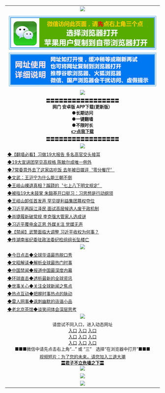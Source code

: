 <table>
<tr>
  <td align=center><img src="https://github.com/gyhhx/image-upload/blob/master/new1.jpg" />
  </td>
  </tr>
  <tr>
  <td align=center><img src="https://github.com/ogategy/image/blob/master/wechat%20advise.jpg" /></td>
  </tr>
  <tr>
    <td align=center><img src="https://github.com/gyhhx/image-upload/blob/master/gy1-wxsm.png" /></td>
  </tr>
   <tr>
    <td align=center>
 <b>〓〓〓〓〓〓〓〓〓〓〓〓〓〓〓〓〓<br/>网门  安卓版 APP下载(更新版）<br/> ●长期访问<br/> ●一键翻墙<br/>  ●不限时长<br/> 
 <a href="http://t.cn/RltYHmh">👉<b>点我下载</a><br/>〓〓〓〓〓〓〓〓〓〓〓〓〓〓〓〓〓<br/>
    </td>
    </tr>
  <tr>
    <td align=center><img src="https://github.com/gyhhx/image-upload/blob/master/yaowen.jpg" /></td>
  </tr>
   <tr>
<td align=left>
<a href="https://s3.eu-central-1.amazonaws.com/ogatef/oGate.htm?c836713&from=gityw">◆【翻墙必看】习做19大报告 多名高官交头接耳</a><br/></td>
  </tr>
<tr>
<td align=left>
<a href="https://s3.eu-central-1.amazonaws.com/ogatef/oGate.htm?c836702&from=gityw">◆19大宣讲团罕见高规格 陈敏尔成唯一例外</a><br/></td>
 </tr>
   </tr>
 <tr>
<td align=left>
<a href="https://s3.eu-central-1.amazonaws.com/ogatef/oGate.htm?c836700&from=gityw">◆7常委意外去了这家店吃饭 去年被日媒评〝零分餐厅〞</a><br/>
</td>
   </tr> 
  <tr>
<td align=left>
<a href="https://s3.eu-central-1.amazonaws.com/ogatef/oGate.htm?c836704&from=gityw">◆文武：王沪宁为什么能三朝不倒</a><br/></td>
  </tr>
 <tr>
<td align=left>
<a href="https://s3.eu-central-1.amazonaws.com/ogatef/oGate.htm?c836581&from=gityw">◆王岐山裸退真相？蹊跷的〝七上八下明文规定〞</a><br/></td>
   </tr>
  <tr>
<td align=left>
<a href="https://s3.eu-central-1.amazonaws.com/ogatef/oGate.htm?c836703&from=gityw">◆被指19大未鼓掌 朱鎔基开口挺习：习思想是行动纲领	</a><br/></td>
   </tr>
  <tr>
<td align=left>
<a href="https://s3.eu-central-1.amazonaws.com/ogatef/oGate.htm?c836701&from=gityw">◆王岐山卸任首发声 罕见提利益集团篡权夺位</a><br/>
</td>
    <tr>
<td align=left>
<a href="https://s3.eu-central-1.amazonaws.com/ogatef/oGate.htm?c836667&from=gityw">◆习近平再踩江泽民 面试高层候选人废干政机制</a><br/></td>
 </tr>
 <tr>
<td align=left>
<a href="https://s3.eu-central-1.amazonaws.com/ogatef/oGate.htm?c836668&from=gityw">◆肖捷履新破常规 李克强大管家人选成谜</a><br/>
</td>
   </tr>
    <tr>
<td align=left>
<a href="https://s3.eu-central-1.amazonaws.com/ogatef/oGate.htm?c836692&from=gityw">◆习近平覆电金正恩 外媒关注 党媒无声</a><br/></td>
  </tr> 
 <tr>
<td align=left>
<a href="https://s3.eu-central-1.amazonaws.com/ogatef/oGate.htm?c836691&from=gityw">◆【禁闻】武警面临大调整 习近平收权为何事？</a><br/></td>
   </tr> 
 <tr>
<td align=left>
<a href="https://s3.eu-central-1.amazonaws.com/ogatef/oGate.htm?c836672&from=gityw">◆传湖南省纪委驻政法委纪检组组长坠楼亡</a><br/>
</td>
   </tr>
    <tr>
    <td align=center><img src="https://github.com/gyhhx/image-upload/blob/master/shipin.jpg" /></td>
  </tr>
 <tr>
   <td align=left> 
<a href="http://wecr.wa.thc.lv/?c816850&from=gityw">◆今日点击◆全球华语最热脱口秀</a><br/>
    </td>
  </tr>
  <tr>
   <td align=left>
<a href="https://s3.eu-central-1.amazonaws.com/ogatef/oGate.htm?c816857&from=gityw">◆文昭解读◆解析全球最热门时事</a><br/>
    </td>
  </tr>
  <tr>
  <td align=left>
<a href="https://s3.eu-central-1.amazonaws.com/ogatef/oGate.htm?c816860&from=gityw">◆中国禁闻◆报道中国最深度内幕</a><br/>
   </tr>
  <tr>
     <td align=left>
<a href="https://s3.eu-central-1.amazonaws.com/ogatef/oGate.htm?c816855&from=gityw">◆环球直击◆透析最新的全球资讯</a><br/>
   </tr>
   <tr>
      <td align=left>
<a href="https://s3.eu-central-1.amazonaws.com/ogatef/oGate.htm?c816851&from=gityw">◆世事关心◆关注全球新闻之焦点</a><br/>
   </tr>
   <tr>
     <td align=left>
<a href="https://s3.eu-central-1.amazonaws.com/ogatef/oGate.htm?c816852&from=gityw">◆热点互动◆把握时事热点的脉动</a><br/>
   </tr>
   <tr>
      <td align=left>
<a href="https://s3.eu-central-1.amazonaws.com/ogatef/oGate.htm?c816694&from=gityw">◆雷人网事◆讽刺幽默的诙谐小品</a><br/>
   </tr>
   <tr>
    <td align=left>
<a href="https://s3.eu-central-1.amazonaws.com/ogatef/oGate.htm?c816650&from=gityw">◆老北京茶馆◆谈笑间体会深层思考</a><br/>
   </tr>
    <tr>
    <td align=center><img src="https://github.com/gyhhx/image-upload/blob/master/tongdao2.jpg" /></td>
  </tr>
   <tr>
    <td align=center>请尝试不同入口，进入动态网址<br/>
      <a href="https://s3-us-west-1.amazonaws.com/ogaten/oGate.htm?from=gygit">入口</a>
      <a href="https://s3.us-east-2.amazonaws.com/ogateh/oGate.htm?from=gygit">入口</a>
      <a href="https://s3.amazonaws.com/ogate/oGate.htm?from=gygit">入口</a><br/>
      <a href="https://s3.ap-northeast-2.amazonaws.com/ogates/oGate.htm?from=gygit">入口</a>
      <a href="https://s3.eu-central-1.amazonaws.com/ogatef/oGate.htm?from=gygit">入口</a>
      <a href="https://s3.eu-west-2.amazonaws.com/ogatel/oGate.htm?from=gygit">入口</a><br/>
      <a href="https://s3.ap-south-1.amazonaws.com/ogatem/oGate.htm?from=gygit">入口</a>
      <a href="https://s3.ca-central-1.amazonaws.com/ogatec/oGate.htm?from=gygit">入口</a>
      <a href="https://s3-ap-southeast-2.amazonaws.com/ogatey/oGate.htm?from=gygit">入口</a><br/>
      ■■■微信中请先点击右上角“...” 或 “三”　选择“在浏览器中打开”■■■<b><br/>
    </td>
  </tr>
  <tr>
  <td align=center>
  <a href="https://s3.eu-central-1.amazonaws.com/ogatef/oGate.htm?c816846_2_1&from=gitSTV">视频短片：为了您的未来，请您加入三退大潮</a><br/>
      <a href="https://s3.eu-central-1.amazonaws.com/ogatef/oGate.htm?ogST.aspx&from=gitST"><b>〓君子不立危墙之下〓<br/></a>
      <img src="https://github.com/gyhhx/image-upload/blob/master/3t.jpg" /><br/>
      </td>
  </tr>
 <tr>
    <td align=center><img src="https://github.com/gyhhx/image-upload/blob/master/p-final1.jpg" /></td>
  </tr>
   <tr>
    <td align=center><img src="https://raw.githubusercontent.com/oGate2/Up/master/oGate_640.jpg"/></td>
  </tr>
</table>

